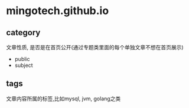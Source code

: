 # mingotech.github.io

## category

文章性质, 是否是在首页公开(通过专题类里面的每个单独文章不想在首页展示)

- public
- subject

## tags

文章内容所属的标签,比如mysql, jvm, golang之类
